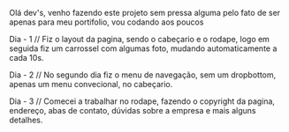 Olá dev's, 
venho fazendo este projeto sem pressa alguma pelo fato de ser apenas para meu portifolio, vou codando aos poucos 

Dia - 1 // Fiz o layout da pagina, sendo o cabeçario e o rodape, logo em seguida fiz um carrossel com algumas foto, mudando automaticamente a cada 10s.

Dia - 2 // No segundo dia fiz o menu de navegação, sem um dropbottom, apenas um menu convecional, no cabeçario.

Dia - 3 // Comecei a trabalhar no rodape, fazendo o copyright da pagina, endereço, abas de contato, dúvidas sobre a empresa e mais alguns detalhes. 

